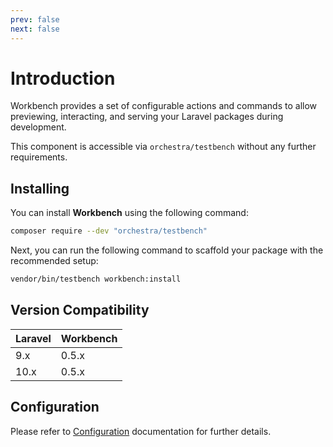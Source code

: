 ```yaml
---
prev: false
next: false
---
```


# Introduction

Workbench provides a set of configurable actions and commands to allow previewing, interacting, and serving your Laravel packages during development. 

This component is accessible via `orchestra/testbench` without any further requirements.

## Installing

You can install **Workbench** using the following command:

```bash
composer require --dev "orchestra/testbench"
```

Next, you can run the following command to scaffold your package with the recommended setup:

```bash
vendor/bin/testbench workbench:install
```

## Version Compatibility

 Laravel  | Workbench   
:---------|:-----------
 9.x      | 0.5.x
 10.x     | 0.5.x

## Configuration

Please refer to [Configuration](/getting-started/configuration#workbench-configuration) documentation for further details.
